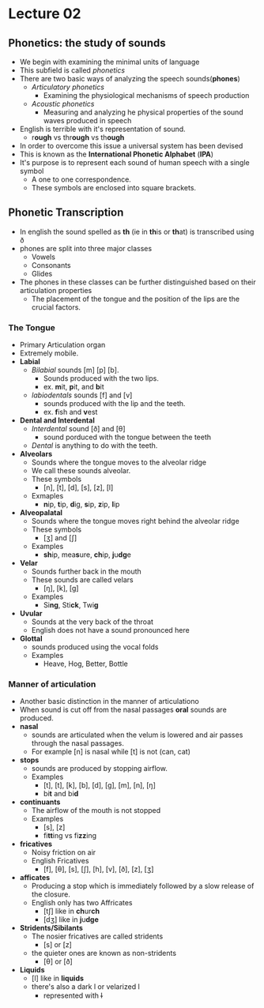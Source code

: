 # Lecture 02

## Phonetics: the study of sounds
* We begin with examining the minimal units of language
* This subfield is called *phonetics*
* There are two basic ways of analyzing the speech sounds(**phones**)
	* *Articulatory phonetics*
		* Examining the physiological mechanisms of speech production
	* *Acoustic phonetics*
		* Measuring and analyzing he physical properties of the sound waves
		  produced in speech
* English is terrible with it's representation of sound.
	* r<b>ough</b> vs thr<b>ough</b> vs th<b>ough</b>
* In order to overcome this issue a universal system has been devised
* This is known as the **International Phonetic Alphabet** (**IPA**)
* It's purpose is to represent each sound of human speech with a single symbol
	* A one to one correspondence.
	* These symbols are enclosed into square brackets.

## Phonetic Transcription
* In english the sound spelled as <b>th</b> (ie in <b>th</b>is or <b>th</b>at)
  is transcribed using &#240; 
* phones are split into three major classes
	* Vowels
	* Consonants
	* Glides
* The phones in these classes can be further distinguished based on their
  articulation properties
	* The placement of the tongue and the position of the lips are the crucial
	  factors.

### The Tongue
* Primary Articulation organ
* Extremely mobile.
* **Labial**
	* *Bilabial* sounds [m] [p] [b].
		* Sounds produced with the two lips.
		* ex. <b>m</b>it, <b>p</b>it, and <b>b</b>it
	* *labiodentals* sounds [f] and [v]
		* sounds produced with the lip and the teeth.
		* ex. <b>f</b>ish and <b>v</b>est
* **Dental and Interdental**
	* *Interdental* sound [&#240;] and [&#952;]
		* sound porduced with the tongue between the teeth
	* *Dental* is anything to do with the teeth.
* **Alveolars**
	* Sounds where the tongue moves to the alveolar ridge
	* We call these sounds alveolar.
	* These symbols
		* [n], [t], [d], [s], [z], [l]
	* Exmaples
		* <b>n</b>ip, <b>t</b>ip, <b>d</b>ig, <b>s</b>ip, <b>z</b>ip, <b>l</b>ip
* **Alveopalatal**
	* Sounds where the tongue moves right behind the alveolar ridge
	* These symbols
		* [&#658;] and [&#643;]
	* Examples
		* <b>sh</b>ip, mea<b>s</b>ure, <b>ch</b>ip, <b>j</b>u<b>dg</b>e
* **Velar**
	* Sounds further back in the mouth
	* These sounds are called velars 
		* [&#331;], [k], [g]
	* Examples
		* Si<b>ng</b>, Sti<b>ck</b>, Twi<b>g</b>
* **Uvular**
	* Sounds at the very back of the throat
	* English does not have a sound pronounced here
* **Glottal**
	* sounds produced using the vocal folds
	* Examples
		* Heave, Hog, Better, Bottle

### Manner of articulation
* Another basic distinction in the manner of articulationo
* When sound is cut off from the nasal passages **oral** sounds are produced.
* **nasal** 
	* sounds are articulated when the velum is lowered and air passes
	  through the nasal passages.
	* For example [n] is nasal while [t] is not (can, cat)
* **stops** 
	* sounds are produced by stopping airflow.
	* Examples
		* [t], [t], [k], [b], [d], [g], [m], [n], [&#331;]
		* bi<b>t</b> and bi<b>d</b>
* **continuants**
	* The airflow of the mouth is not stopped
	* Examples
		* [s], [z]
		* fi<b>tt</b>ing vs fi<b>zz</b>ing
* **fricatives**
	* Noisy friction on air
	* English Fricatives
		* [f], [&#952;], [s], [&#643;], [h], [v], [&#240;], [z], [&#658;]
* **afficates**
	* Producing a stop which is immediately followed by a slow release of the
	  closure.
	* English only has two Affricates
		* [t&#643;] like in <b>ch</b>ur<b>ch</b>
		* [d&#658;] like in <b>j</b>u<b>dge</b>
* **Stridents/Sibilants**
	* The nosier fricatives are called stridents
		* [s] or [z]
	* the quieter ones are known as non-stridents
		* [&#952;] or [&#240;]
* **Liquids**
	* [l] like in **liquids**
	* there's also a dark l or velarized l
		* represented with l&#820;
